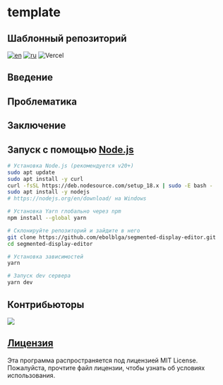 # template
## Шаблонный репозиторий

[![en](https://img.shields.io/badge/lang-en-red.svg)](https://github.com/ebolblga/segmented-display-editor/blob/master/README.md)
[![ru](https://img.shields.io/badge/lang-ru-green.svg)](https://github.com/ebolblga/segmented-display-editor/blob/master/README.ru.md)
![Vercel](https://vercelbadge.vercel.app/api/ebolblga/segmented-display-editor)
<!-- DeepWiki badge here: https://deepwiki.ryoppippi.com/ -->

## Введение

## Проблематика

## Заключение

## Запуск с помощью [Node.js](https://nodejs.org/en/)
```bash
# Установка Node.js (рекомендуется v20+)
sudo apt update
sudo apt install -y curl
curl -fsSL https://deb.nodesource.com/setup_18.x | sudo -E bash -
sudo apt install -y nodejs
# https://nodejs.org/en/download/ на Windows

# Установка Yarn глобально через npm
npm install --global yarn

# Склонируйте репозиторий и зайдите в него
git clone https://github.com/ebolblga/segmented-display-editor.git
cd segmented-display-editor

# Установка зависимостей
yarn

# Запуск dev сервера
yarn dev
```

## Контрибьюторы
<a href="https://github.com/ebolblga/segmented-display-editor/graphs/contributors"> <!-- Edit URL here -->
  <img src="https://contrib.rocks/image?repo=ebolblga/segmented-display-editor"/> <!-- Edit URL here -->
</a>

## [Лицензия](https://github.com/ebolblga/template/blob/master/LICENSE.md) <!-- Edit URL here -->
Эта программа распространяется под лицензией MIT License. Пожалуйста, прочтите файл лицензии, чтобы узнать об условиях использования.
